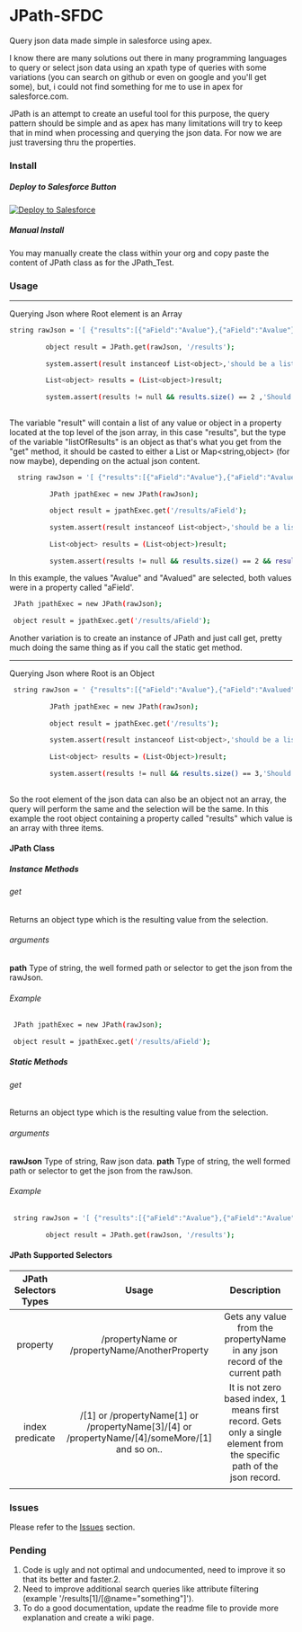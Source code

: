 # JPath-SFDC
Query json data made simple in salesforce using apex.

I know there are many solutions out there in many programming languages to query or select json data using an xpath type of queries with some variations (you can search on github or even on google and you'll get some), but, i could not find something for me to use in apex for salesforce.com.

JPath is an attempt to create an useful tool for this purpose, the query pattern should be simple and as apex has many limitations will try to keep that in mind when processing and querying the json data. For now we are just traversing thru the properties.

### Install

##### Deploy to Salesforce Button

<a href="https://githubsfdeploy.herokuapp.com?owner=anyei&repo=JPath-SFDC">
  <img alt="Deploy to Salesforce"
       src="https://raw.githubusercontent.com/afawcett/githubsfdeploy/master/src/main/webapp/resources/img/deploy.png">
</a>

##### Manual Install

You may manually create the class within your org and copy paste the content of JPath class as for the JPath_Test. 

### Usage
_____
Querying Json where Root element is an Array

```sh
string rawJson = '[ {"results":[{"aField":"Avalue"},{"aField":"Avalue"}],"another":{"somef":"somed"}},{"second":"object"},{"second":"objecty"},{"second":"objectz"},{"second":"objectm"},{"third":"objectx"} ]';
        
         object result = JPath.get(rawJson, '/results');
      
         system.assert(result instanceof List<object>,'should be a list');
      
         List<object> results = (List<object>)result;
          
         system.assert(results != null && results.size() == 2 ,'Should bring 2 results '+ results.size());
          

```
The variable "result" will contain a list of any value or object in a property located at the top level of the json array, in this case "results", but the type of the variable "listOfResults" is an object as that's what you get from the "get" method, it should be casted to either a List<object> or Map<string,object> (for now maybe), depending on the actual json content.

```sh
  string rawJson = '[ {"results":[{"aField":"Avalue"},{"aField":"Avalued"},{"listOfFruits":["apple","green apple","Red Apple","yellow apple"]}],"another":{"somef":"somed"}},{"second":"object"},{"second":"objecty"},{"second":"objectz"},{"second":"objectm"},{"third":"objectx"} ]';
        
          JPath jpathExec = new JPath(rawJson);
          
          object result = jpathExec.get('/results/aField');
      
          system.assert(result instanceof List<object>,'should be a list ' + result);
      
          List<object> results = (List<object>)result;
          
          system.assert(results != null && results.size() == 2 && results[1] == 'aValued' ,'Should bring 2 result ' + results + ' '+ results.size());

```
In this example, the values "Avalue" and "Avalued" are selected, both values were in a property called "aField'.

```sh
 JPath jpathExec = new JPath(rawJson);
          
 object result = jpathExec.get('/results/aField');
  ```
  Another variation is to create an instance of JPath and just call get, pretty much doing the same thing as if you call the static get method.
____
Querying Json where Root is an Object

```sh
 string rawJson = ' {"results":[{"aField":"Avalue"},{"aField":"Avalued"},{"listOfFruits":["apple","green apple",[1,2,5,4],"yellow apple"]}] }';
          
          JPath jpathExec = new JPath(rawJson);
          
          object result = jpathExec.get('/results');
      
          system.assert(result instanceof List<object>,'should be a list ' + result);
          
          List<object> results = (List<Object>)result;
          
          system.assert(results != null && results.size() == 3,'Should bring 3 result ' + results);
          

```
So the root element of the json data can also be an object not an array, the query will perform the same and the selection will be the same. In this example the root object containing a property called "results" which value is an array with three items.

  
#### JPath Class  
##### Instance Methods
###### get
Returns an object type which is the resulting value from the selection.

###### arguments
**path**
Type of string, the well formed path or selector to get the json from the rawJson.


###### Example
```sh
 JPath jpathExec = new JPath(rawJson);
          
 object result = jpathExec.get('/results/aField');
  ```
##### Static Methods

###### get
Returns an object type which is the resulting value from the selection.

###### arguments
**rawJson**
Type of string, Raw json data.
**path**
Type of string, the well formed path or selector to get the json from the rawJson.

###### Example
```sh
 string rawJson = '[ {"results":[{"aField":"Avalue"},{"aField":"Avalue"}],"another":{"somef":"somed"}},{"second":"object"},{"second":"objecty"},{"second":"objectz"},{"second":"objectm"},{"third":"objectx"} ]';
        
         object result = JPath.get(rawJson, '/results');
  ```

#### JPath Supported Selectors
| JPath Selectors Types | Usage | Description |
|:---------------------:|:------------------------------------------------------------------------------------------------:|:------------------------------------------------------------------------------------------------------------------------:|
| property | /propertyName or /propertyName/AnotherProperty | Gets any value from the propertyName in any json record of the current path |
| index predicate | /[1] or /propertyName[1] or  /propertyName[3]/[4] or /propertyName/[4]/someMore/[1]  and so on.. | It is not zero based index, 1 means first record. Gets only a single element from the specific path of the json record.  |
|  |  |  |

### Issues
Please refer to the <a href="https://github.com/anyei/JPath-SFDC/issues">Issues</a> section.

### Pending
1. Code is ugly and not optimal and undocumented, need to improve it so that its better and faster.2. 
2. Need to improve additional search queries like attribute filtering (example '/results[1]/[@name="something"]').
3. To do a good documentation, update the readme file to provide more explanation and create a wiki page.


